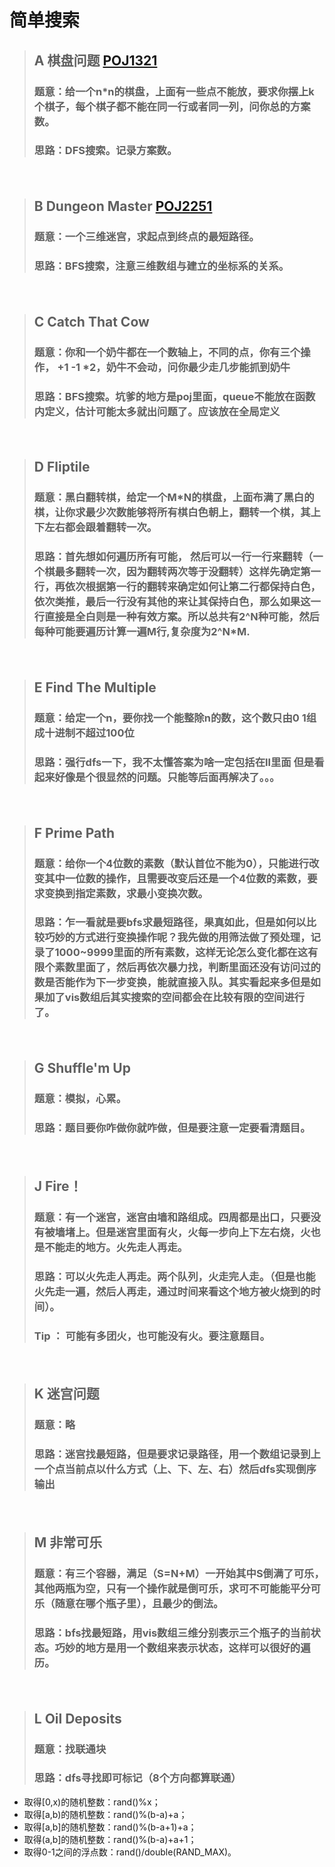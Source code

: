 # 简单搜索
>## A 棋盘问题 [POJ1321](http://poj.org/problem?id=1321)
>### 题意：给一个n*n的棋盘，上面有一些点不能放，要求你摆上k个棋子，每个棋子都不能在同一行或者同一列，问你总的方案数。
>### 思路：DFS搜索。记录方案数。

　
>## B Dungeon Master [POJ2251](http://poj.org/problem?id=2251)
>### 题意：一个三维迷宫，求起点到终点的最短路径。
>### 思路：BFS搜索，注意三维数组与建立的坐标系的关系。

　
>## C Catch That Cow
>### 题意：你和一个奶牛都在一个数轴上，不同的点，你有三个操作， +1 -1 *2，奶牛不会动，问你最少走几步能抓到奶牛
>### 思路：BFS搜索。坑爹的地方是poj里面，queue不能放在函数内定义，估计可能太多就出问题了。应该放在全局定义

　
>## D Fliptile 
>### 题意：黑白翻转棋，给定一个M*N的棋盘，上面布满了黑白的棋，让你求最少次数能够将所有棋白色朝上，翻转一个棋，其上下左右都会跟着翻转一次。
>### 思路：首先想如何遍历所有可能， 然后可以一行一行来翻转（一个棋最多翻转一次，因为翻转两次等于没翻转）这样先确定第一行，再依次根据第一行的翻转来确定如何让第二行都保持白色，依次类推，最后一行没有其他的来让其保持白色，那么如果这一行直接是全白则是一种有效方案。所以总共有2^N种可能，然后每种可能要遍历计算一遍M行,复杂度为2^N*M.

　
>## E Find The Multiple 
>### 题意：给定一个n，要你找一个能整除n的数，这个数只由0 1组成十进制不超过100位
>### 思路：强行dfs一下，我不太懂答案为啥一定包括在ll里面  但是看起来好像是个很显然的问题。只能等后面再解决了。。。

　
>## F Prime Path 
>### 题意：给你一个4位数的素数（默认首位不能为0），只能进行改变其中一位数的操作，且需要改变后还是一个4位数的素数，要求变换到指定素数，求最小变换次数。
>### 思路：乍一看就是要bfs求最短路径，果真如此，但是如何以比较巧妙的方式进行变换操作呢？我先做的用筛法做了预处理，记录了1000~9999里面的所有素数，这样无论怎么变化都在这有限个素数里面了，然后再依次暴力找，判断里面还没有访问过的数是否能作为下一步变换，能就直接入队。其实看起来多但是如果加了vis数组后其实搜索的空间都会在比较有限的空间进行了。

　
>## G Shuffle'm Up  
>### 题意：模拟，心累。
>### 思路：题目要你咋做你就咋做，但是要注意一定要看清题目。

　
>## J Fire！
>### 题意：有一个迷宫，迷宫由墙和路组成。四周都是出口，只要没有被墙堵上。但是迷宫里面有火，火每一步向上下左右烧，火也是不能走的地方。火先走人再走。
>### 思路：可以火先走人再走。两个队列，火走完人走。（但是也能火先走一遍，然后人再走，通过时间来看这个地方被火烧到的时间）。
>### Tip ： 可能有多团火，也可能没有火。要注意题目。

　
>## K 迷宫问题
>### 题意：略
>### 思路：迷宫找最短路，但是要求记录路径，用一个数组记录到上一个点当前点以什么方式（上、下、左、右）然后dfs实现倒序输出

　
>## M 非常可乐
>### 题意：有三个容器，满足（S=N+M）一开始其中S倒满了可乐，其他两瓶为空，只有一个操作就是倒可乐，求可不可能能平分可乐（随意在哪个瓶子里），且最少的倒法。
>### 思路：bfs找最短路，用vis数组三维分别表示三个瓶子的当前状态。巧妙的地方是用一个数组来表示状态，这样可以很好的遍历。

　
>## L Oil Deposits
>### 题意：找联通块
>### 思路：dfs寻找即可标记（8个方向都算联通）


- 取得[0,x)的随机整数：rand()%x；
- 取得[a,b)的随机整数：rand()%(b-a)+a；
- 取得[a,b]的随机整数：rand()%(b-a+1)+a；
- 取得(a,b]的随机整数：rand()%(b-a)+a+1；
- 取得0-1之间的浮点数：rand()/double(RAND_MAX)。
